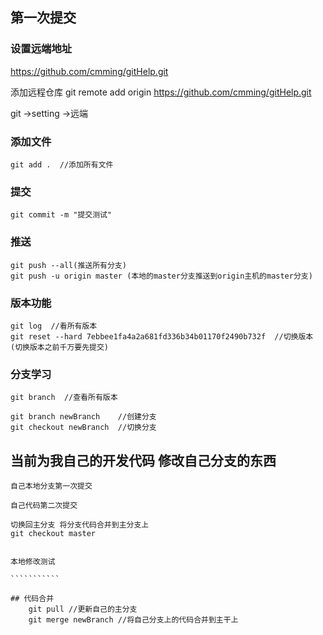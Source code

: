## 第一次提交
### 设置远端地址
https://github.com/cmming/gitHelp.git

添加远程仓库
git remote add origin https://github.com/cmming/gitHelp.git

git ->setting ->远端


### 添加文件 
    git add .  //添加所有文件

### 提交 
    git commit -m "提交测试"

### 推送
    git push --all(推送所有分支)
    git push -u origin master (本地的master分支推送到origin主机的master分支)


### 版本功能

    git log  //看所有版本
    git reset --hard 7ebbee1fa4a2a681fd336b34b01170f2490b732f  //切换版本  (切换版本之前千万要先提交)

### 分支学习

    git branch  //查看所有版本

    git branch newBranch    //创建分支
    git checkout newBranch  //切换分支


## 当前为我自己的开发代码 修改自己分支的东西 
    自己本地分支第一次提交

    自己代码第二次提交

    切换回主分支 将分支代码合并到主分支上
    git checkout master


````````````````

本地修改测试

```````````

## 代码合并
    git pull //更新自己的主分支
    git merge newBranch //将自己分支上的代码合并到主干上